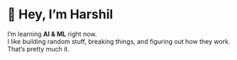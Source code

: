 # 👋 Hey, I’m Harshil

I’m learning **AI & ML** right now.  
I like building random stuff, breaking things, and figuring out how they work.  
That’s pretty much it.
